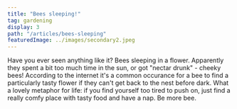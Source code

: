 ```yaml
---
title: "Bees sleeping!"
tag: gardening
display: 3
path: "/articles/bees-sleeping"
featuredImage: ../images/secondary2.jpeg
---
```

Have you ever seen anything like it? Bees sleeping in a flower. Apparently they spent a bit too much time in the sun, or got "nectar drunk" - cheeky bees! According to the internet it's a common occurance for a bee to find a particularly tasty flower if they can't get back to the nest before dark. What a lovely metaphor for life: if you find yourself too tired to push on, just find a really comfy place with tasty food and have a nap. Be more bee. 